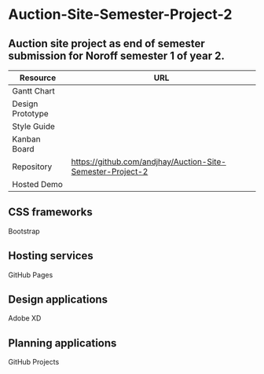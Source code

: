 # Auction-Site-Semester-Project-2
## Auction site project as end of semester submission for Noroff semester 1 of year 2.

| Resource |	URL |
| --- | --- |
|Gantt Chart | |
| Design Prototype | |	
| Style Guide	| |
| Kanban Board | |	
| Repository | https://github.com/andjhay/Auction-Site-Semester-Project-2 |
| Hosted Demo	| |

## CSS frameworks
Bootstrap

## Hosting services
GitHub Pages

## Design applications
Adobe XD

## Planning applications
GitHub Projects
